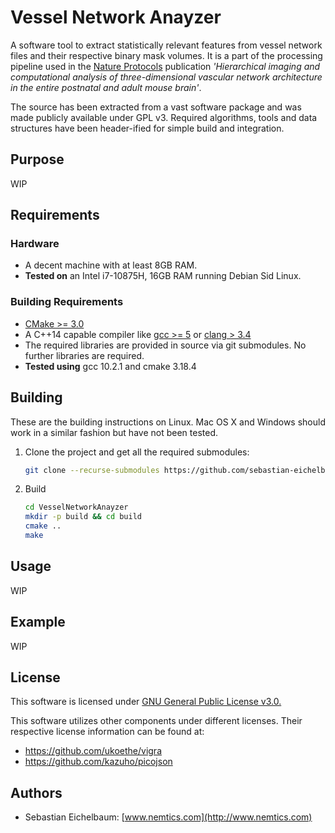 # Vessel Network Anayzer

A software tool to extract statistically relevant features from vessel network files and their respective binary mask volumes. It is a
part of the processing pipeline used in the [Nature Protocols](https://www.nature.com/nprot) publication *'Hierarchical imaging and computational analysis of three-dimensional vascular network architecture in the entire postnatal and adult mouse brain'*.

The source has been extracted from a vast software package and was made publicly available under GPL v3. Required algorithms, tools and data structures have been header-ified for simple build and integration.

## Purpose

WIP

## Requirements

### Hardware

* A decent machine with at least 8GB RAM.
* **Tested on** an Intel i7-10875H, 16GB RAM running Debian Sid Linux.

### Building Requirements

* [CMake >= 3.0](https://cmake.org/)
* A C++14 capable compiler like [gcc >= 5](https://gcc.gnu.org) or [clang > 3.4](https://clang.llvm.org)
* The required libraries are provided in source via git submodules. No further libraries are required.
* **Tested using** gcc 10.2.1 and cmake 3.18.4

## Building

These are the building instructions on Linux. Mac OS X and Windows should work in a similar fashion but have not been tested.

1. Clone the project and get all the required submodules:
    ```sh
    git clone --recurse-submodules https://github.com/sebastian-eichelbaum/VesselNetworkAnayzer.git
    ```
1. Build
    ```sh
    cd VesselNetworkAnayzer
    mkdir -p build && cd build
    cmake ..
    make
    ```
## Usage

WIP

## Example

WIP

## License

This software is licensed under [GNU General Public License v3.0.](LICENSE.txt)

This software utilizes other components under different licenses. Their respective license information can be found at:

* https://github.com/ukoethe/vigra
* https://github.com/kazuho/picojson

## Authors

* Sebastian Eichelbaum: [www.nemtics.com](http://www.nemtics.com)


